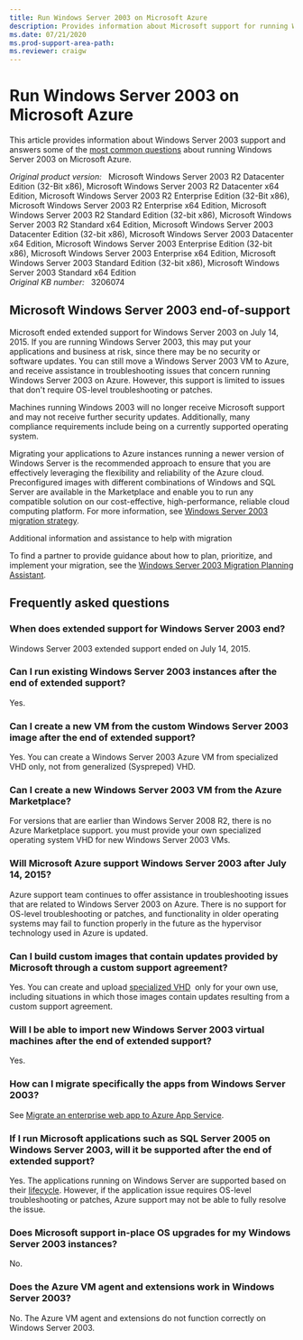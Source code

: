 ```yaml
---
title: Run Windows Server 2003 on Microsoft Azure
description: Provides information about Microsoft support for running Windows Server 2003 VMs on Microsoft Azure.
ms.date: 07/21/2020
ms.prod-support-area-path: 
ms.reviewer: craigw
---
```

# Run Windows Server 2003 on Microsoft Azure

This article provides information about Windows Server 2003 support and answers some of the [most common questions](#faq) about running Windows Server 2003 on Microsoft Azure.

_Original product version:_ &nbsp; Microsoft Windows Server 2003 R2 Datacenter Edition (32-Bit x86), Microsoft Windows Server 2003 R2 Datacenter x64 Edition, Microsoft Windows Server 2003 R2 Enterprise Edition (32-Bit x86), Microsoft Windows Server 2003 R2 Enterprise x64 Edition,
Microsoft Windows Server 2003 R2 Standard Edition (32-bit x86), Microsoft Windows Server 2003 R2 Standard x64 Edition, Microsoft Windows Server 2003 Datacenter Edition (32-bit x86), Microsoft Windows Server 2003 Datacenter x64 Edition, Microsoft Windows Server 2003 Enterprise Edition (32-bit x86), Microsoft Windows Server 2003 Enterprise x64 Edition, Microsoft Windows Server 2003 Standard Edition (32-bit x86), Microsoft Windows Server 2003 Standard x64 Edition  
_Original KB number:_ &nbsp; 3206074

## Microsoft Windows Server 2003 end-of-support

Microsoft ended extended support for Windows Server 2003 on July 14, 2015. If you are running Windows Server 2003, this may put your applications and business at risk, since there may be no security or software updates. You can still move a Windows Server 2003 VM to Azure, and receive assistance in troubleshooting issues that concern running Windows Server 2003 on Azure. However, this support is limited to issues that don't require OS-level troubleshooting or patches.

Machines running Windows 2003 will no longer receive Microsoft support and may not receive further security updates. Additionally, many compliance requirements include being on a currently supported operating system.

Migrating your applications to Azure instances running a newer version of Windows Server is the recommended approach to ensure that you are effectively leveraging the flexibility and reliability of the Azure cloud. Preconfigured images with different combinations of Windows and SQL Server are available in the Marketplace and enable you to run any compatible solution on our cost-effective, high-performance, reliable cloud computing platform. For more information, see [Windows Server 2003 migration strategy](https://www.microsoft.com/cloud-platform/windows-server-2003).

Additional information and assistance to help with migration

To find a partner to provide guidance about how to plan, prioritize, and implement your migration, see the [Windows Server 2003 Migration Planning Assistant](http://migrationplanningassistant.azurewebsites.net/).

## Frequently asked questions

### When does extended support for Windows Server 2003 end? 

Windows Server 2003 extended support ended on July 14, 2015.

### Can I run existing Windows Server 2003 instances after the end of extended support? 

Yes.

### Can I create a new VM from the custom Windows Server 2003 image after the end of extended support? 

Yes. You can create a Windows Server 2003 Azure VM from specialized VHD only, not from generalized (Syspreped) VHD.

### Can I create a new Windows Server 2003 VM from the Azure Marketplace? 

For versions that are earlier than Windows Server 2008 R2, there is no Azure Marketplace support. you must provide your own specialized operating system VHD for new Windows Server 2003 VMs.

### Will Microsoft Azure support Windows Server 2003 after July 14, 2015? 

Azure support team continues to offer assistance in troubleshooting issues that are related to Windows Server 2003 on Azure. There is no support for OS-level troubleshooting or patches, and functionality in older operating systems may fail to function properly in the future as the hypervisor technology used in Azure is updated.

### Can I build custom images that contain updates provided by Microsoft through a custom support agreement? 

Yes. You can create and upload [specialized VHD](https://docs.microsoft.com/azure/virtual-machines/virtual-machines-windows-create-vm-specialized.json)  only for your own use, including situations in which those images contain updates resulting from a custom support agreement. 

### Will I be able to import new Windows Server 2003 virtual machines after the end of extended support? 

Yes.

### How can I migrate specifically the apps from Windows Server 2003? 

See [Migrate an enterprise web app to Azure App Service](https://azure.microsoft.com/documentation/articles/web-sites-migration-from-iis-server/).

### If I run Microsoft applications such as SQL Server 2005 on Windows Server 2003, will it be supported after the end of extended support? 

Yes. The applications running on Windows Server are supported based on their [lifecycle](/lifecycle). However, if the application issue requires OS-level troubleshooting or patches, Azure support may not be able to fully resolve the issue.

### Does Microsoft support in-place OS upgrades for my Windows Server 2003 instances? 

No.

### Does the Azure VM agent and extensions work in Windows Server 2003? 

No. The Azure VM agent and extensions do not function correctly on Windows Server 2003.
